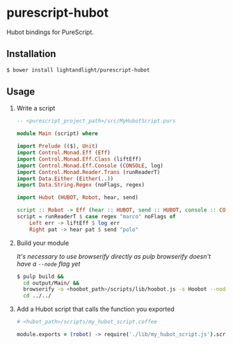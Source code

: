 # purescript-hubot

Hubot bindings for PureScript.

## Installation

```sh
$ bower install lightandlight/purescript-hubot
```

## Usage

1. Write a script

    ```purescript
    -- <purescript_project_path>/src/MyHubotScript.purs
    
    module Main (script) where
    
    import Prelude (($), Unit)
    import Control.Monad.Eff (Eff)
    import Control.Monad.Eff.Class (liftEff)
    import Control.Monad.Eff.Console (CONSOLE, log)
    import Control.Monad.Reader.Trans (runReaderT)
    import Data.Either (Either(..))
    import Data.String.Regex (noFlags, regex)
    
    import Hubot (HUBOT, Robot, hear, send)
    
    script :: Robot -> Eff (hear :: HUBOT, send :: HUBOT, console :: CONSOLE) Unit
    script = runReaderT $ case regex "marco" noFlags of
        Left err -> liftEff $ log err
        Right pat -> hear pat $ send "polo"
    ```

2. Build your module

    *It's necessary to use browserify directly as pulp browserify doesn't have a `--node` flag yet*

    ```sh
    $ pulp build &&
      cd output/Main/ &&
      browserify -o <hoobot_path>/scripts/lib/hoobot.js -s Hoobot --node --no-bundle-external index.js &&
      cd ../../
    ```

3. Add a Hubot script that calls the function you exported
    
    ```coffeescript
    # <hubot_path>/scripts/my_hubot_script.coffee
    
    module.exports = (robot) -> require('./lib/my_hubot_script.js').script(robot)()
    ```

